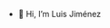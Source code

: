 - 👋 Hi, I’m Luis Jiménez

<!---
luis-jimenez-payclip/luis-jimenez-payclip is a ✨ special ✨ repository because its `README.md` (this file) appears on your GitHub profile.
You can click the Preview link to take a look at your changes.
--->

